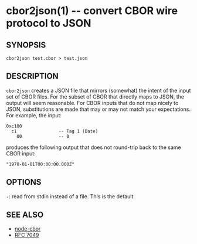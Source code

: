 cbor2json(1) -- convert CBOR wire protocol to JSON
==================================================================

SYNOPSIS
--------

```
cbor2json test.cbor > test.json
```

DESCRIPTION
-----------

`cbor2json` creates a JSON file that mirrors (somewhat) the intent of the input
set of CBOR files.  For the subset of CBOR that directly maps to JSON, the
output will seem reasonable.  For CBOR inputs that do not map nicely to JSON,
substitutions are made that may or may not match your expectations.  For
example, the input:

    0xc100
      c1                -- Tag 1 (Date)
        00              -- 0

produces the following output that does not round-trip back to the same CBOR
input:

    "1970-01-01T00:00:00.000Z"

OPTIONS
-------

`-`: read from stdin instead of a file.  This is the default.

SEE ALSO
--------

* [node-cbor](https://github.com/hildjj/node-cbor)
* [RFC 7049](http://tools.ietf.org/html/rfc7049)